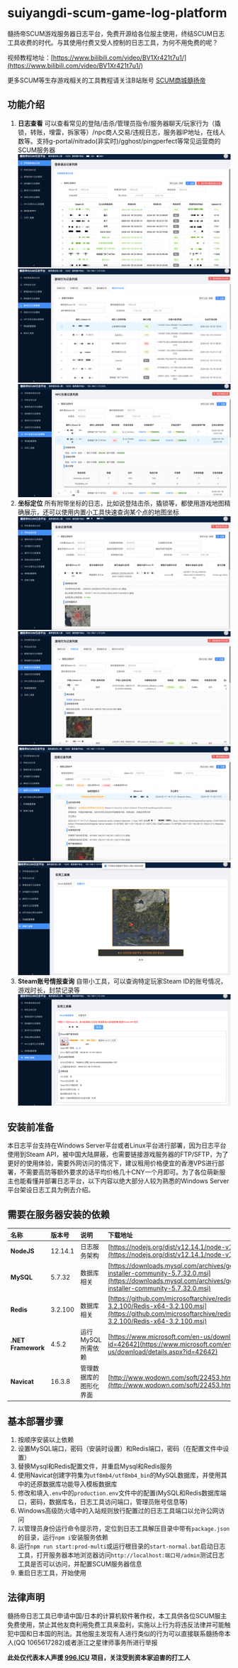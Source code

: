 # suiyangdi-scum-game-log-platform
髓扬帝SCUM游戏服务器日志平台，免费开源给各位服主使用，终结SCUM日志工具收费的时代。与其使用付费又受人控制的日志工具，为何不用免费的呢？

视频教程地址：[https://www.bilibili.com/video/BV1Xr421t7u1/](https://www.bilibili.com/video/BV1Xr421t7u1/)

更多SCUM等生存游戏相关的工具教程请关注B站账号 [SCUM商城髓扬帝](https://space.bilibili.com/2052979320/channel/seriesdetail?sid=4023505)
## 功能介绍
1. **日志查看** 可以查看常见的登陆/击杀/管理员指令/服务器聊天/玩家行为（撬锁，转账，埋雷，拆家等）/npc商人交易/违规日志，服务器IP地址，在线人数等。支持g-portal/nitrado(非实时)/gghost/pingperfect等常见运营商的SCUM服务器
![玩家登录日志](./attachments/imgs/1.png "玩家登录日志")
![银行ATM日志](./attachments/imgs/4.png "银行ATM日志")
![NPC日志](./attachments/imgs/6.png "NPC日志")
2. **坐标定位** 所有附带坐标的日志，比如说登陆击杀，撬锁等，都使用游戏地图精确展示，还可以使用内置小工具快速查询某个点的地图坐标
![击杀日志](./attachments/imgs/2.png "击杀日志")
![开锁日志](./attachments/imgs/3.png "开锁日志")
![违规日志](./attachments/imgs/5.png "违规日志")
![坐标助手](./attachments/imgs/8.png "坐标助手")
3. **Steam账号情报查询** 自带小工具，可以查询特定玩家Steam ID的账号情况，游戏时长，封禁记录等
![Steam账号情报查询](./attachments/imgs/7.png "Steam账号情报查询")
## 安装前准备
本日志平台支持在Windows Server平台或者Linux平台进行部署，因为日志平台使用到Steam API，被中国大陆屏蔽，也需要链接游戏服务器的FTP/SFTP，为了更好的使用体验，需要外网访问的情况下，建议租用价格便宜的香港VPS进行部署，不需要高防等额外要求的话平均价格几十CNY一个月即可。为了各位萌新服主也能看懂并部署日志平台，以下内容以绝大部分人较为熟悉的Windows Server平台架设日志工具为例去介绍。
## 需要在服务器安装的依赖
|名称|版本号|说明|下载地址|
| :------------ | :------------ | :------------ | :------------ |
|**NodeJS**|12.14.1|日志服务架构|[https://nodejs.org/dist/v12.14.1/node-v12.14.1-x64.msi](https://nodejs.org/dist/v12.14.1/node-v12.14.1-x64.msi)|
|**MySQL**|5.7.32|数据库相关|[https://downloads.mysql.com/archives/get/p/25/file/mysql-installer-community-5.7.32.0.msi](https://downloads.mysql.com/archives/get/p/25/file/mysql-installer-community-5.7.32.0.msi)|
|**Redis**|3.2.100|数据库相关|[https://github.com/microsoftarchive/redis/releases/download/win-3.2.100/Redis-x64-3.2.100.msi](https://github.com/microsoftarchive/redis/releases/download/win-3.2.100/Redis-x64-3.2.100.msi)|
|**.NET Framework**|4.5.2|运行MySQL所需依赖|[https://www.microsoft.com/en-us/download/details.aspx?id=42642](https://www.microsoft.com/en-us/download/details.aspx?id=42642)|
|**Navicat**|16.3.8|管理数据库的图形化界面|[http://www.wodown.com/soft/22453.html](http://www.wodown.com/soft/22453.html)|

## 基本部署步骤
1. 按顺序安装以上依赖
2. 设置MySQL端口，密码（安装时设置）和Redis端口，密码（在配置文件中设置）
3. 替换Mysql和Redis配置文件，并重启Mysql和Redis服务
4. 使用Navicat创建字符集为`utf8mb4/utf8mb4_bin`的MySQL数据库，并使用其中的还原数据库功能导入模板数据库
5. 修改和填入`.env`中的`production.env`文件中的配置(MySQL和Redis数据库端口，密码，数据库名，日志工具访问端口，管理员账号信息等)
6. Windows高级防火墙中的入站规则放行配置过的日志工具端口以允许公网访问
7. 以管理员身份运行命令提示符，定位到日志工具解压目录中带有`package.json`的目录，运行`npm i`安装服务依赖
8. 运行`npm run start:prod-multi`或运行根目录的`start-normal.bat`启动日志工具，打开服务器本地浏览器访问`http://localhost:端口号/admin`测试日志工具是否可以访问，并配置SCUM服务器信息
9. 重启日志工具，开始使用
## 法律声明
髓扬帝日志工具已申请中国/日本的计算机软件著作权，本工具供各位SCUM服主免费使用，禁止其他友商利用免费工具来盈利，实施以上行为将违反法律并可能触犯中国和日本国的刑法。其他服主发现有人进行类似的行为可以直接联系髓扬帝本人(QQ 1065617282)或者浙江之星律师事务所进行举报

**此处仅代表本人声援 [996.ICU](https://github.com/996icu/996.ICU) 项目，关注受到资本家迫害的打工人**